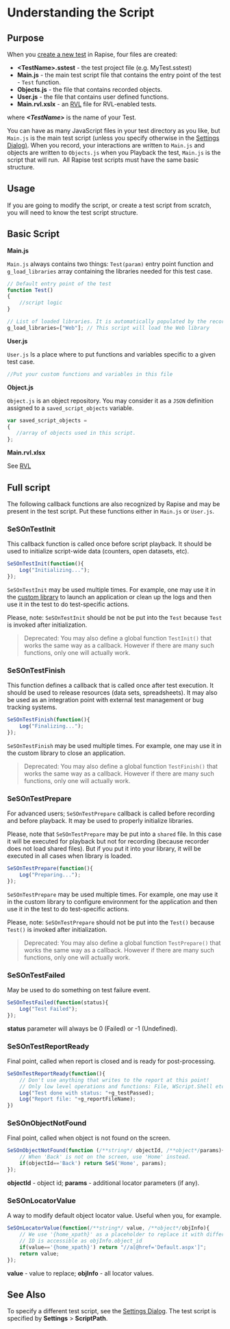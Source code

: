 # Understanding the Script

## Purpose

When you [create a new test](create_a_new_test.md) in Rapise, four files are created:

- **&lt;TestName&gt;.sstest** - the test project file (e.g. MyTest.sstest)
- **Main.js** - the main test script file that contains the entry point of the test - `Test` function.
- **Objects.js** - the file that contains recorded objects.
- **User.js** - the file that contains user defined functions.
- **Main.rvl.xslx** - an [RVL](/Guide/rvl_editor.md) file for RVL-enabled tests.

where ***&lt;TestName&gt;*** is the name of your Test.

You can have as many JavaScript files in your test directory as you like, but `Main.js` is the main test script (unless you specify otherwise in the [Settings Dialog)](settings_dialog.md). When you record, your interactions are written to `Main.js` and objects are written to `Objects.js` when you Playback the test, `Main.js` is the script that will run.  All Rapise test scripts must have the same basic structure.

## Usage

If you are going to modify the script, or create a test script from scratch, you will need to know the test script structure.

## Basic Script

**Main.js**

`Main.js` always contains two things: `Test(param)` entry point function and `g_load_libraries` array containing the libraries needed for this test case.

```javascript
// Default entry point of the test
function Test()
{
    //script logic
}

// List of loaded libraries. It is automatically populated by the recorder.
g_load_libraries=["Web"]; // This script will load the Web library
```

**User.js**

`User.js` Is a place where to put functions and variables specific to a given test case.

```javascript
//Put your custom functions and variables in this file

```

**Object.js**

`Object.js` is an object repository. You may consider it as a `JSON` definition assigned to a `saved_script_objects` variable.

```javascript
var saved_script_objects = 
{
   //array of objects used in this script.
};
```

**Main.rvl.xlsx**

See [RVL](/Guide/visual_language.md)

## Full script

The following callback functions are also recognized by Rapise and may be present in the test script. Put these functions either in `Main.js` or `User.js`.

### SeSOnTestInit

This callback function is called once before script playback. It should be used to initialize script-wide data (counters, open datasets, etc).

```javascript
SeSOnTestInit(function(){
	Log("Initializing...");
});
```

`SeSOnTestInit` may be used multiple times. For example, one may use it in the [custom library](/Guide/custom_libraries.md) to launch an application or clean up the logs and then use it in the test to do test-specific actions. 

Please, note: `SeSOnTestInit` should be not be put into the `Test` because `Test` is invoked after initialization.

> Deprecated: You may also define a global function `TestInit()` that works the same way as a callback. However if there are many such functions, only one will actually work.

### SeSOnTestFinish

This function defines a callback that is called once after test execution. It should be used to release resources (data sets, spreadsheets). It may also be used as an integration point with external test management or bug tracking systems.

```javascript
SeSOnTestFinish(function(){
	Log("Finalizing...");
});
```

`SeSOnTestFinish` may be used multiple times. For example, one may use it in the custom library to close an application. 

> Deprecated: You may also define a global function `TestFinish()` that works the same way as a callback. However if there are many such functions, only one will actually work.

### SeSOnTestPrepare

For advanced users; `SeSOnTestPrepare` callback is called before recording and before playback. It may be used to properly initialize libraries.

Please, note that `SeSOnTestPrepare` may be put into a `shared` file. In this case it will be executed for playback but not for recording (because recorder does not load shared files). But if you put it into your library, it will be executed in all cases when library is loaded.


```javascript
SeSOnTestPrepare(function(){
	Log("Preparing...");
});
```

`SeSOnTestPrepare` may be used multiple times. For example, one may use it in the custom library to configure environment for the application and then use it in the test to do test-specific actions. 

Please, note: `SeSOnTestPrepare` should not be put into the `Test()` because `Test()` is invoked after initialization.

> Deprecated:  You may also define a global function `TestPrepare()` that works the same way as a callback. However if there are many such functions, only one will actually work.

### SeSOnTestFailed

May be used to do something on test failure event.

```javascript
SeSOnTestFailed(function(status){
	Log("Test Failed");
});
```

**status** parameter will always be 0 (Failed) or -1 (Undefined).

### SeSOnTestReportReady

Final point, called when report is closed and is ready for post-processing.

```javascript
SeSOnTestReportReady(function(){
	// Don't use anything that writes to the report at this point!
	// Only low level operations and functions: File, WScript.Shell etc.
	Log("Test done with status: "+g_testPassed);
	Log("Report file: "+g_reportFileName);
})
```

### SeSOnObjectNotFound

Final point, called when object is not found on the screen.

```javascript
SeSOnObjectNotFound(function (/**string*/ objectId, /**object*/params){
	// When 'Back' is not on the screen, use 'Home' instead.
	if(objectId=='Back') return SeS('Home', params);
});
```
**objectId** - object id; **params** - additional locator parameters (if any).

### SeSOnLocatorValue

A way to modify default object locator value. Useful when you, for example.

```javascript
SeSOnLocatorValue(function(/**string*/ value, /**object*/objInfo){
	// We use '{home_xpath}' as a placeholder to replace it with different value here.
	// ID is accessible as objInfo.object_id
	if(value=='{home_xpath}') return "//a[@href='Default.aspx']";
	return value;
});
```
**value** - value to replace; **objInfo** - all locator values.


## See Also

To specify a different test script, see the [Settings Dialog](settings_dialog.md). The test script is specified by **Settings** > **ScriptPath**.
